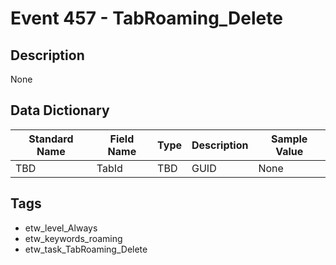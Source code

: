 # Event 457 - TabRoaming_Delete

## Description
None

## Data Dictionary
|Standard Name|Field Name|Type|Description|Sample Value|
|---|---|---|---|---|
|TBD|TabId|TBD|GUID|None|None|

## Tags
* etw_level_Always
* etw_keywords_roaming
* etw_task_TabRoaming_Delete